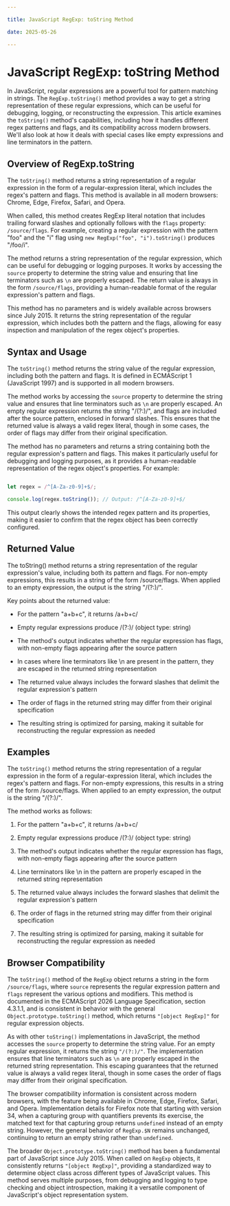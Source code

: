 ```yaml
---

title: JavaScript RegExp: toString Method

date: 2025-05-26

---
```



# JavaScript RegExp: toString Method

In JavaScript, regular expressions are a powerful tool for pattern matching in strings. The `RegExp.toString()` method provides a way to get a string representation of these regular expressions, which can be useful for debugging, logging, or reconstructing the expression. This article examines the `toString()` method's capabilities, including how it handles different regex patterns and flags, and its compatibility across modern browsers. We'll also look at how it deals with special cases like empty expressions and line terminators in the pattern.


## Overview of RegExp.toString

The `toString()` method returns a string representation of a regular expression in the form of a regular-expression literal, which includes the regex's pattern and flags. This method is available in all modern browsers: Chrome, Edge, Firefox, Safari, and Opera.

When called, this method creates RegExp literal notation that includes trailing forward slashes and optionally follows with the `flags` property: `/source/flags`. For example, creating a regular expression with the pattern "foo" and the "i" flag using `new RegExp("foo", "i").toString()` produces "/foo/i".

The method returns a string representation of the regular expression, which can be useful for debugging or logging purposes. It works by accessing the `source` property to determine the string value and ensuring that line terminators such as `\n` are properly escaped. The return value is always in the form `/source/flags`, providing a human-readable format of the regular expression's pattern and flags.

This method has no parameters and is widely available across browsers since July 2015. It returns the string representation of the regular expression, which includes both the pattern and the flags, allowing for easy inspection and manipulation of the regex object's properties.


## Syntax and Usage

The `toString()` method returns the string value of the regular expression, including both the pattern and flags. It is defined in ECMAScript 1 (JavaScript 1997) and is supported in all modern browsers.

The method works by accessing the `source` property to determine the string value and ensures that line terminators such as `\n` are properly escaped. An empty regular expression returns the string "/(?:)/", and flags are included after the source pattern, enclosed in forward slashes. This ensures that the returned value is always a valid regex literal, though in some cases, the order of flags may differ from their original specification.

The method has no parameters and returns a string containing both the regular expression's pattern and flags. This makes it particularly useful for debugging and logging purposes, as it provides a human-readable representation of the regex object's properties. For example:

```javascript

let regex = /^[A-Za-z0-9]+$/;

console.log(regex.toString()); // Output: /^[A-Za-z0-9]+$/

```

This output clearly shows the intended regex pattern and its properties, making it easier to confirm that the regex object has been correctly configured.


## Returned Value

The toString() method returns a string representation of the regular expression's value, including both its pattern and flags. For non-empty expressions, this results in a string of the form /source/flags. When applied to an empty expression, the output is the string "/(?:)/".

Key points about the returned value:

- For the pattern "a+b+c", it returns /a+b+c/

- Empty regular expressions produce /(?:)/ (object type: string)

- The method's output indicates whether the regular expression has flags, with non-empty flags appearing after the source pattern

- In cases where line terminators like \n are present in the pattern, they are escaped in the returned string representation

- The returned value always includes the forward slashes that delimit the regular expression's pattern

- The order of flags in the returned string may differ from their original specification

- The resulting string is optimized for parsing, making it suitable for reconstructing the regular expression as needed


## Examples

The `toString()` method returns the string representation of a regular expression in the form of a regular-expression literal, which includes the regex's pattern and flags. For non-empty expressions, this results in a string of the form /source/flags. When applied to an empty expression, the output is the string "/(?:)/".

The method works as follows:

1. For the pattern "a+b+c", it returns /a+b+c/

2. Empty regular expressions produce /(?:)/ (object type: string)

3. The method's output indicates whether the regular expression has flags, with non-empty flags appearing after the source pattern

4. Line terminators like \n in the pattern are properly escaped in the returned string representation

5. The returned value always includes the forward slashes that delimit the regular expression's pattern

6. The order of flags in the returned string may differ from their original specification

7. The resulting string is optimized for parsing, making it suitable for reconstructing the regular expression as needed


## Browser Compatibility

The `toString()` method of the `RegExp` object returns a string in the form `/source/flags`, where `source` represents the regular expression pattern and `flags` represent the various options and modifiers. This method is documented in the ECMAScript 2026 Language Specification, section 4.3.1.1, and is consistent in behavior with the general `Object.prototype.toString()` method, which returns `"[object RegExp]"` for regular expression objects.

As with other `toString()` implementations in JavaScript, the method accesses the `source` property to determine the string value. For an empty regular expression, it returns the string `"/(?:)/"`. The implementation ensures that line terminators such as `\n` are properly escaped in the returned string representation. This escaping guarantees that the returned value is always a valid regex literal, though in some cases the order of flags may differ from their original specification.

The browser compatibility information is consistent across modern browsers, with the feature being available in Chrome, Edge, Firefox, Safari, and Opera. Implementation details for Firefox note that starting with version 34, when a capturing group with quantifiers prevents its exercise, the matched text for that capturing group returns `undefined` instead of an empty string. However, the general behavior of `RegExp.$N` remains unchanged, continuing to return an empty string rather than `undefined`.

The broader `Object.prototype.toString()` method has been a fundamental part of JavaScript since July 2015. When called on `RegExp` objects, it consistently returns `"[object RegExp]"`, providing a standardized way to determine object class across different types of JavaScript values. This method serves multiple purposes, from debugging and logging to type checking and object introspection, making it a versatile component of JavaScript's object representation system.

